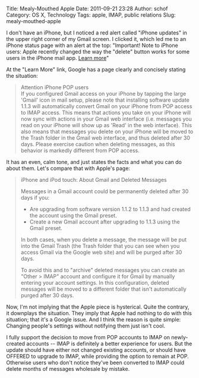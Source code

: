 Title: Mealy-Mouthed Apple
Date: 2011-09-21 23:28
Author: schof
Category: OS X, Technology
Tags: apple, IMAP, public relations
Slug: mealy-mouthed-apple

I don't have an iPhone, but I noticed a red alert called "iPhone
updates" in the upper right corner of my Gmail screen. I clicked it,
which led me to an iPhone status page with an alert at the top: "<span
class="alert">Important!</span> Note to iPhone users: Apple recently
changed the way the "delete" button works for some users in the iPhone
mail app. [Learn
more](https://mail.google.com/support/bin/answer.py?answer=86615)"

At the "Learn More" link, Google has a page clearly and concisely
stating the situation:

> Attention iPhone POP users  
>  If you configured Gmail access on your iPhone by tapping the large
> 'Gmail' icon in mail setup, please note that installing software
> update 1.1.3 will automatically convert Gmail on your iPhone from POP
> access to IMAP access. This means that actions you take on your iPhone
> will now sync with actions in your Gmail web interface (i.e. messages
> you read on your iPhone will show up as 'Read' in the web interface).
> This also means that messages you delete on your iPhone will be moved
> to the Trash folder in the Gmail web interface, and thus deleted after
> 30 days. Please exercise caution when deleting messages, as this
> behavior is markedly different from POP access.

It has an even, calm tone, and just states the facts and what you can do
about them. Let's compare that with Apple's page:

> iPhone and iPod touch: About Gmail and Deleted Messages
>
> Messages in a Gmail account could be permanently deleted after 30 days
> if you:
>
> -   Are upgrading from software version 1.1.2 to 1.1.3 and had created
>     the account using the Gmail preset.
> -   Create a new Gmail account after upgrading to 1.1.3 using the
>     Gmail preset.
>
> In both cases, when you delete a message, the message will be put into
> the Gmail Trash (the Trash folder that you can see when you access
> Gmail via the Google web site) and will be purged after 30 days.
>
> To avoid this and to "archive" deleted messages you can create an
> "Other \> IMAP" account and configure it for Gmail by manually
> entering your account settings. In this configuration, deleted
> messages will be moved to a different folder that isn't automatically
> purged after 30 days.

Now, I'm not implying that the Apple piece is hysterical. Quite the
contrary, it downplays the situation. They imply that Apple had nothing
to do with this situation; that it's a Google issue. And I think the
reason is quite simple: Changing people's settings without notifying
them just isn't cool.

I fully support the decision to move from POP accounts to IMAP on
newly-created accounts -- IMAP is definitely a better experience for
users. But the update should have either not changed existing accounts,
or should have OFFERED to upgrade to IMAP, while providing the option to
remain at POP. Otherwise users who don't notice they've been converted
to IMAP could delete months of messages wholesale by mistake.

